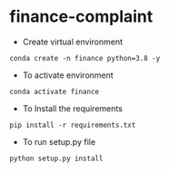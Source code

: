 # finance-complaint

- Create virtual environment
```
conda create -n finance python=3.8 -y
```
- To activate environment
```
conda activate finance
```
- To Install the requirements
```
pip install -r requirements.txt
```
- To run setup.py file
```
python setup.py install
```